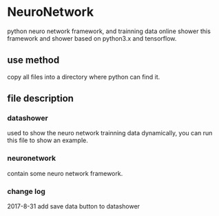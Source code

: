 # NeuroNetwork
python neuro network framework, and trainning data online shower
this framework and shower based on python3.x and tensorflow.
## use method
copy all files into a directory where python can find it.
## file description
### datashower
used to show the neuro network trainning data dynamically, you can run this file to show an example.

### neuronetwork
contain some neuro network framework.

### change log
2017-8-31 add save data button to datashower
